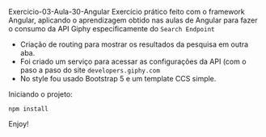Exercicio-03-Aula-30-Angular
Exercício prático feito com o framework Angular, aplicando o aprendizagem obtido nas aulas de Angular para fazer o consumo da API Giphy especificamente do `Search Endpoint`

* Criação de routing para mostrar os resultados da pesquisa em outra aba.
* Foi criado um serviço para acessar as configurações da API (com o paso a paso do site `developers.giphy.com`
* No style fou usado Bootstrap 5 e um template CCS simple.

Iniciando o projeto:

`npm install`

Enjoy!
